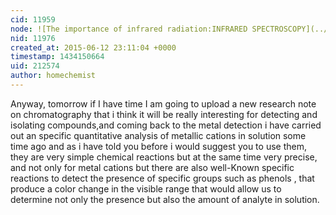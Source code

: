 ```yaml
---
cid: 11959
node: ![The importance of infrared radiation:INFRARED SPECTROSCOPY](../notes/homechemist/06-12-2015/the-importance-of-infrared-radiation-infrared-spectroscopy)
nid: 11976
created_at: 2015-06-12 23:11:04 +0000
timestamp: 1434150664
uid: 212574
author: homechemist
---
```


Anyway, tomorrow if I have time I am going to upload a new research note on chromatography that i think it will be really interesting for detecting and isolating compounds,and coming back to the metal detection i have carried out an specific quantitative analysis of metallic cations in solution some time ago and as i have told you before i would suggest you to use them, they are very simple chemical reactions but at the same time very precise, and not only for metal cations but there are also well-Known specific reactions to detect the presence of specific groups such as phenols , that produce a color change in the visible range that would allow us to determine not only the presence but also the amount of analyte in solution.